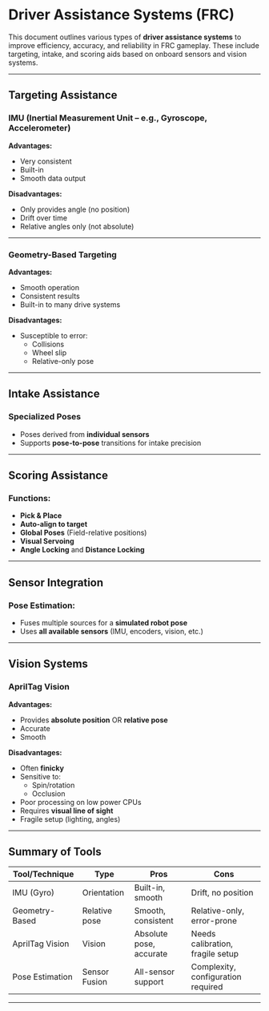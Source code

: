 #  Driver Assistance Systems (FRC)

This document outlines various types of **driver assistance systems** to improve efficiency, accuracy, and reliability in FRC gameplay. These include targeting, intake, and scoring aids based on onboard sensors and vision systems.

---

##  Targeting Assistance

### IMU (Inertial Measurement Unit – e.g., Gyroscope, Accelerometer)

**Advantages:**
- Very consistent
- Built-in
- Smooth data output

**Disadvantages:**
- Only provides angle (no position)
- Drift over time
- Relative angles only (not absolute)

---

### Geometry-Based Targeting

**Advantages:**
- Smooth operation
- Consistent results
- Built-in to many drive systems

**Disadvantages:**
- Susceptible to error:
  - Collisions
  - Wheel slip
  - Relative-only pose

---

##  Intake Assistance

### Specialized Poses

- Poses derived from **individual sensors**
- Supports **pose-to-pose** transitions for intake precision

---

##  Scoring Assistance

### Functions:
- **Pick & Place**
- **Auto-align to target**
- **Global Poses** (Field-relative positions)
- **Visual Servoing**
- **Angle Locking** and **Distance Locking**

---

##  Sensor Integration

### Pose Estimation:
- Fuses multiple sources for a **simulated robot pose**
- Uses **all available sensors** (IMU, encoders, vision, etc.)

---

##  Vision Systems

### AprilTag Vision

**Advantages:**
- Provides **absolute position** OR **relative pose**
- Accurate
- Smooth

**Disadvantages:**
- Often **finicky**
- Sensitive to:
  - Spin/rotation
  - Occlusion
- Poor processing on low power CPUs
- Requires **visual line of sight**
- Fragile setup (lighting, angles)

---

##  Summary of Tools

| Tool/Technique      | Type             | Pros                         | Cons                                |
|---------------------|------------------|-------------------------------|--------------------------------------|
| IMU (Gyro)          | Orientation      | Built-in, smooth              | Drift, no position                   |
| Geometry-Based      | Relative pose    | Smooth, consistent            | Relative-only, error-prone           |
| AprilTag Vision     | Vision           | Absolute pose, accurate       | Needs calibration, fragile setup     |
| Pose Estimation     | Sensor Fusion    | All-sensor support            | Complexity, configuration required   |

---

